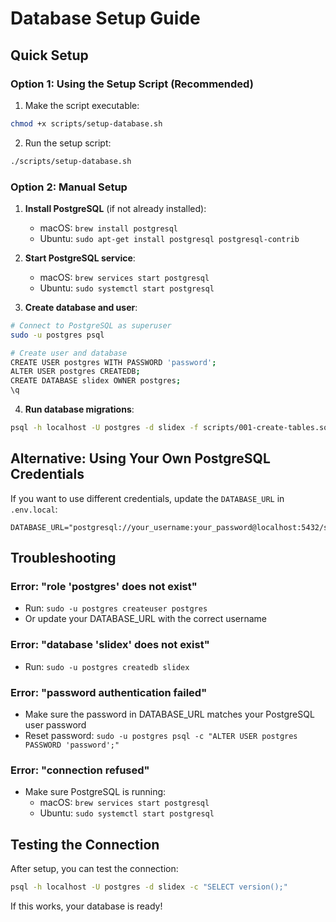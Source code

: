 # Database Setup Guide

## Quick Setup

### Option 1: Using the Setup Script (Recommended)

1. Make the script executable:
```bash
chmod +x scripts/setup-database.sh
```

2. Run the setup script:
```bash
./scripts/setup-database.sh
```

### Option 2: Manual Setup

1. **Install PostgreSQL** (if not already installed):
   - macOS: `brew install postgresql`
   - Ubuntu: `sudo apt-get install postgresql postgresql-contrib`

2. **Start PostgreSQL service**:
   - macOS: `brew services start postgresql`
   - Ubuntu: `sudo systemctl start postgresql`

3. **Create database and user**:
```bash
# Connect to PostgreSQL as superuser
sudo -u postgres psql

# Create user and database
CREATE USER postgres WITH PASSWORD 'password';
ALTER USER postgres CREATEDB;
CREATE DATABASE slidex OWNER postgres;
\q
```

4. **Run database migrations**:
```bash
psql -h localhost -U postgres -d slidex -f scripts/001-create-tables.sql
```

## Alternative: Using Your Own PostgreSQL Credentials

If you want to use different credentials, update the `DATABASE_URL` in `.env.local`:

```env
DATABASE_URL="postgresql://your_username:your_password@localhost:5432/slidex"
```

## Troubleshooting

### Error: "role 'postgres' does not exist"
- Run: `sudo -u postgres createuser postgres`
- Or update your DATABASE_URL with the correct username

### Error: "database 'slidex' does not exist"
- Run: `sudo -u postgres createdb slidex`

### Error: "password authentication failed"
- Make sure the password in DATABASE_URL matches your PostgreSQL user password
- Reset password: `sudo -u postgres psql -c "ALTER USER postgres PASSWORD 'password';"`

### Error: "connection refused"
- Make sure PostgreSQL is running:
  - macOS: `brew services start postgresql`
  - Ubuntu: `sudo systemctl start postgresql`

## Testing the Connection

After setup, you can test the connection:

```bash
psql -h localhost -U postgres -d slidex -c "SELECT version();"
```

If this works, your database is ready!

